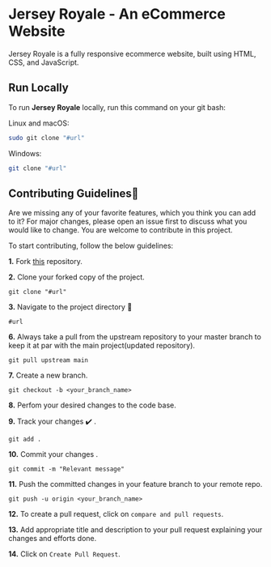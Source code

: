 # Jersey Royale - An eCommerce Website

Jersey Royale is a fully responsive ecommerce website, built using HTML, CSS, and JavaScript.

## Run Locally

To run **Jersey Royale** locally, run this command on your git bash:

Linux and macOS:

```bash
sudo git clone "#url"
```

Windows:

```bash
git clone "#url"
```

## Contributing Guidelines📝

Are we missing any of your favorite features, which you think you can add to it? For major changes, please open an issue first to discuss what you would like to change. You are welcome to contribute in this project.

To start contributing, follow the below guidelines:

**1.** Fork [this]("#url") repository.

**2.** Clone your forked copy of the project.

```
git clone "#url"
```

**3.** Navigate to the project directory 📁

```
#url
```

**6.** Always take a pull from the upstream repository to your master branch to keep it at par with the main project(updated repository).

```
git pull upstream main
```

**7.** Create a new branch.

```
git checkout -b <your_branch_name>
```

**8.** Perfom your desired changes to the code base.

**9.** Track your changes ✔️ .

```
git add .
```

**10.** Commit your changes .

```
git commit -m "Relevant message"
```

**11.** Push the committed changes in your feature branch to your remote repo.

```
git push -u origin <your_branch_name>
```

**12.** To create a pull request, click on `compare and pull requests`.

**13.** Add appropriate title and description to your pull request explaining your changes and efforts done.

**14.** Click on `Create Pull Request`.
